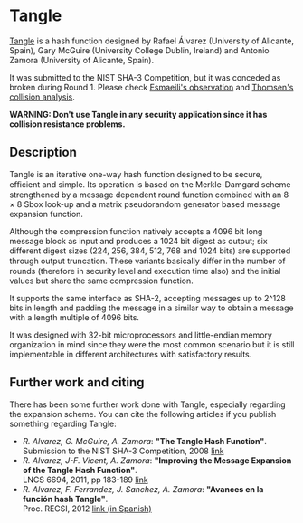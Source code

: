 # Tangle

[Tangle][tangle] is a hash function designed by Rafael Álvarez (University of Alicante, Spain), Gary McGuire (University College Dublin, Ireland) and Antonio Zamora (University of Alicante, Spain).

It was submitted to the NIST SHA-3 Competition, but it was conceded as broken during Round 1. Please check [Esmaeili's observation][esmaeili] and [Thomsen's collision analysis][thomsen].

**WARNING: Don't use Tangle in any security application since it has collision resistance problems.**

## Description

Tangle is an iterative one-way hash function designed to be secure, eﬃcient and simple. Its operation is based on the Merkle-Damgard scheme strengthened by a message dependent round function combined with an 8 × 8 Sbox look-up and a matrix pseudorandom generator based message expansion function.

Although the compression function natively accepts a 4096 bit long message block as input and produces a 1024 bit digest as output; six different digest sizes (224, 256, 384, 512, 768 and 1024 bits) are supported through output truncation. These variants basically diﬀer in the number of rounds (therefore in security level and execution time also) and the initial values but share the same compression function.

It supports the same interface as SHA-2, accepting messages up to 2^128 bits in length and padding the message in a similar way to obtain a message with a length multiple of 4096 bits.

It was designed with 32-bit microprocessors and little-endian memory organization in mind since they were the most common scenario but it is still implementable in different architectures with satisfactory results.

## Further work and citing

There has been some further work done with Tangle, especially regarding the expansion scheme. You can cite the following articles if you publish something regarding Tangle:

- *R. Alvarez, G. McGuire, A. Zamora*: **"The Tangle Hash Function"**. <br>Submission to the NIST SHA-3 Competition, 2008 [link][tangle]
- *R. Alvarez, J-F. Vicent, A. Zamora*: **"Improving the Message Expansion of the Tangle Hash Function"**. <br>LNCS 6694, 2011, pp 183-189 [link][lncs]
- *R. Alvarez, F. Ferrandez, J. Sanchez, A. Zamora*: **"Avances en la función hash Tangle"**. <br>Proc. RECSI, 2012 [link (in Spanish)][recsi]


[esmaeili]: http://ehash.iaik.tugraz.at/uploads/c/c9/Tangle_Observation.pdf
[thomsen]: http://www2.mat.dtu.dk/people/S.Thomsen/tangle/tangle-coll.pdf
[tangle]: http://ehash.iaik.tugraz.at/uploads/4/40/Tangle.pdf
[lncs]: http://rd.springer.com/chapter/10.1007/978-3-642-21323-6_23
[recsi]: http://recsi2012.mondragon.edu/es/programa/recsi2012_submission_33.pdf
